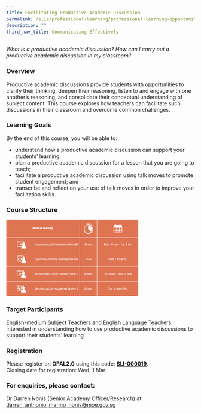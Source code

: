 ```yaml
---
title: Facilitating Productive Academic Discussion
permalink: /elis/professional-learning/professional-learning-opportunities/facilitating-academic-discussion/
description: ""
third_nav_title: Communicating Effectively
---
```

<em>What is a productive academic discussion? How can I carry out a productive academic discussion in my classroom?</em>

### Overview

Productive academic discussions provide students with opportunities to clarify their thinking, deepen their reasoning, listen to and engage with one another’s reasoning, and consolidate their conceptual understanding of subject content. This course explores how teachers can facilitate such discussions in their classroom and overcome common challenges.

### Learning Goals

By the end of this course, you will be able to:

*   understand how a productive academic discussion can support your students’ learning;
*   plan a productive academic discussion for a lesson that you are going to teach;
*   facilitate a productive academic discussion using talk moves to promote student engagement; and
*   transcribe and reflect on your use of talk moves in order to improve your facilitation skills.

### Course Structure

<img src="/images/course%20structure%202.png" style="width:70%">
		 
### Target Participants

English-medium Subject Teachers and English Language Teachers interested in understanding how to use productive academic discussions to support their students’ learning

### Registration


Please register on&nbsp;**OPAL2.0**&nbsp;using this code:&nbsp;[**SLI-000019**](https://www.opal2.moe.edu.sg/app/learner/detail/course/ac03bad0-8837-4cd7-be16-17caefdfbcb7).  
Closing date for registration: Wed, 1 Mar

### For enquiries, please contact:
Dr Darren Nonis (Senior Academy Officer/Research) at
<a href="mailto:darren_anthonio_marino_nonis@moe.gov.sg.">darren_anthonio_marino_nonis@moe.gov.sg</a>